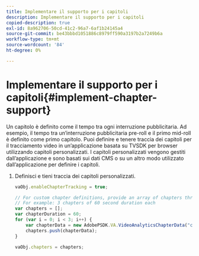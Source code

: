 ```yaml
---
title: Implementare il supporto per i capitoli
description: Implementare il supporto per i capitoli
copied-description: true
exl-id: 8a962706-50cd-41c2-96a7-6af1b24145a4
source-git-commit: be43bbbd1051886c8979ff590a3197b2a7249b6a
workflow-type: tm+mt
source-wordcount: '84'
ht-degree: 0%

---
```


# Implementare il supporto per i capitoli{#implement-chapter-support}

Un capitolo è definito come il tempo tra ogni interruzione pubblicitaria. Ad esempio, il tempo tra un’interruzione pubblicitaria pre-roll e il primo mid-roll è definito come primo capitolo. Puoi definire e tenere traccia dei capitoli per il tracciamento video in un’applicazione basata su TVSDK per browser utilizzando capitoli personalizzati. I capitoli personalizzati vengono gestiti dall’applicazione e sono basati sui dati CMS o su un altro modo utilizzato dall’applicazione per definire i capitoli.

1. Definisci e tieni traccia dei capitoli personalizzati.

   ```js
   vaObj.enableChapterTracking = true; 
   
   // For custom chapter definitions, provide an array of chapters through the metadata: 
   // For example: 3 chapters of 60 second duration each 
   var chapters = []; 
   var chapterDuration = 60; 
   for (var i = 0; i < 3; i++) { 
       var chapterData = new AdobePSDK.VA.VideoAnalyticsChapterData("chapter_" + (i+1), i * chapterDuration, chapterDuration, (i+1)); 
       chapters.push(chapterData); 
   } 
   
   vaObj.chapters = chapters;
   ```
